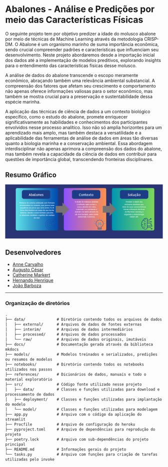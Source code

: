 # Abalones - Análise e Predições por meio das Características Físicas

O seguinte projeto tem por objetivo predizer a idade do molusco abalone por meio de técnicas de Machine Learning através da metodologia CRISP-DM. O Abalone é um organismo marinho de suma importância econômica, sendo crucial compreender padrões e características que influenciam seu desenvolvimento. Neste projeto abordaremos desde a importação inicial dos dados até a implementação de modelos preditivos, explorando insights para o entendimento das características físicas desse molusco.

A análise de dados do abalone transcende o escopo meramente econômico, abraçando também uma relevância ambiental substancial. A compreensão dos fatores que afetam seu crescimento e comportamento não apenas oferece informações valiosas para o setor econômico, mas também se mostra crucial para a preservação e sustentabilidade dessa espécie marinha.

A aplicação das técnicas de ciência de dados a um contexto biológico específico, como o estudo do abalone, promete enriquecer significativamente as habilidades e conhecimentos dos participantes envolvidos nesse processo analítico. Isso não só amplia horizontes para um aprendizado mais amplo, mas também destaca a versatilidade e a aplicabilidade das ferramentas de análise de dados em áreas tão diversas quanto a biologia marinha e a conservação ambiental. Essa abordagem interdisciplinar não apenas aprimora a compreensão dos dados do abalone, mas também revela a capacidade da ciência de dados em contribuir para questões de importância global, transcendendo fronteiras disciplinares.


## Resumo Gráfico

![resumografico](image.png)

## Desenvolvedores

 - [Anne Carvalho](github.com/annecarv)
 - [Augusto César](github.com/augustces)
 - [Catherine Markert](github.com/cathmarkert)
 - [Hernando Henrique](github.com/hernandohas)
 - [João Barboza](https://github.com/joaovcbarboza)

---

### Organização de diretórios


```
.
├── data/              # Diretório contendo todos os arquivos de dados
│   ├── external/      # Arquivos de dados de fontes externas
│   ├── interim/       # Arquivos de dados intermediários
│   ├── processed/     # Arquivos de dados processados
│   └── raw/           # Arquivos de dados originais, imutáveis
├── docs/              # Documentação gerada através da biblioteca mkdocs
├── models/            # Modelos treinados e serializados, predições ou resumos de modelos
├── notebooks/         # Diretório contendo todos os notebooks utilizados nos passos
├── references/        # Dicionários de dados, manuais e todo o material exploratório
├── src/               # Código fonte utilizado nesse projeto
│   ├── data/          # Classes e funções utilizadas para download e processamento de dados
│   ├── deployment/    # Classes e funções utilizadas para implantação do modelo
│   └── model/         # Classes e funções utilizadas para modelagem
├── app.py             # Arquivo com o código da aplicação do streamlit
├── Procfile           # Arquivo de configuração do heroku
├── pyproject.toml     # Arquivo de dependências para reprodução do projeto
├── poetry.lock        # Arquivo com sub-dependências do projeto principal
├── README.md          # Informações gerais do projeto
└── tasks.py           # Arquivo com funções para criação de tarefas utilizadas pelo invoke

```